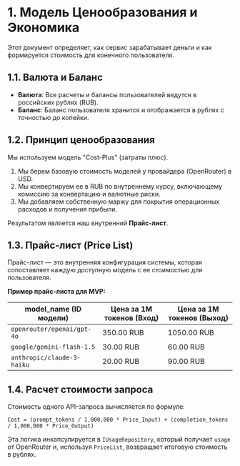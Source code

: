 # 1. Модель Ценообразования и Экономика

Этот документ определяет, как сервис зарабатывает деньги и как формируется стоимость для конечного пользователя.

## 1.1. Валюта и Баланс

*   **Валюта**: Все расчеты и балансы пользователей ведутся в российских рублях (RUB).
*   **Баланс**: Баланс пользователя хранится и отображается в рублях с точностью до копейки.

## 1.2. Принцип ценообразования

Мы используем модель "Cost-Plus" (затраты плюс).

1.  Мы берем базовую стоимость моделей у провайдера (OpenRouter) в USD.
2.  Мы конвертируем ее в RUB по внутреннему курсу, включающему комиссию за конвертацию и валютные риски.
3.  Мы добавляем собственную маржу для покрытия операционных расходов и получения прибыли.

Результатом является наш внутренний **Прайс-лист**.

## 1.3. Прайс-лист (Price List)

Прайс-лист — это внутренняя конфигурация системы, которая сопоставляет каждую доступную модель с ее стоимостью для пользователя.

**Пример прайс-листа для MVP:**

| model_name (ID модели)      | Цена за 1M токенов (Вход) | Цена за 1M токенов (Выход) |
| --------------------------- | ------------------------- | -------------------------- |
| `openrouter/openai/gpt-4o`  | 350.00 RUB                | 1050.00 RUB                |
| `google/gemini-flash-1.5`   | 30.00 RUB                 | 60.00 RUB                  |
| `anthropic/claude-3-haiku`  | 20.00 RUB                 | 90.00 RUB                  |

## 1.4. Расчет стоимости запроса

Стоимость одного API-запроса вычисляется по формуле:

`Cost = (prompt_tokens / 1,000,000 * Price_Input) + (completion_tokens / 1,000,000 * Price_Output)`

Эта логика инкапсулируется в `IUsageRepository`, который получает `usage` от OpenRouter и, используя `PriceList`, возвращает итоговую стоимость в рублях.
